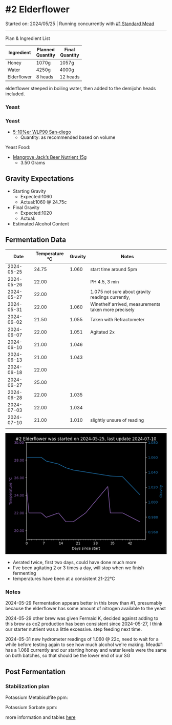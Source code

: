 <h1> #2 Elderflower </h1>

Started on: 2024/05/25 | Running concurrently with [#1 Standard Mead](Recipe%20List%2F%231%20Standard.md)

<hr>

Plan & Ingredient List

| Ingredient  | Planned<br/>Quantity | Final<br/>Quantity |
|-------------|----------------------|--------------------|
| Honey       | 1070g                | 1057g              |
| Water       | 4250g                | 4000g              |
| Elderflower | 8 heads              | 12 heads           |

elderflower steeped in boiling water, then added to the demijohn heads included.

<h3>Yeast</h3>

<h3>Yeast</h3>

- [5-10%er WLP90 San-diego](https://www.themaltmiller.co.uk/product/wlp090-san-diego-super-yeast/?v=79cba1185463)
    - Quantity: as recommended based on volume

Yeast Food:

- [Mangrove Jack’s Beer Nutrient 15g](https://www.themaltmiller.co.uk/product/mangrove-jacks-beer-nutrient-15g/?v=79cba1185463)
    - 3.50 Grams

<h2>Gravity Expectations</h2>

- Starting Gravity
    - Expected:1060
    - Actual:1060 @ 24.75c
- Final Gravity
    - Expected:1020
    - Actual:
- Estimated Alcohol Content

<h2>Fermentation Data</h2>

| Date       | Temperature  °C | Gravity | Notes                                                |
|------------|-----------------|---------|------------------------------------------------------|
| 2024-05-25 | 24.75           | 1.060   | start time around 5pm                                |
| 2024-05-26 | 22.00           |         | PH 4.5, 3 min                                        |
| 2024-05-27 | 22.00           |         | 1.075 not sure about gravity readings currently,     |
| 2024-05-31 | 22.00           | 1.060   | Winetheif arrived, measurements taken more precisely |
| 2024-06-02 | 21.50           | 1.055   | Taken with Refractometer                             |
| 2024-06-07 | 22.00           | 1.051   | Agitated 2x                                          |
| 2024-06-10 | 21.00           | 1.046   |                                                      |
| 2024-06-13 | 21.00           | 1.043   |                                                      |
| 2024-06-18 | 22.00           |         |                                                      |
| 2024-06-27 | 25.00           |         |                                                      |
| 2024-06-28 | 22.00           | 1.035   |                                                      |
| 2024-07-03 | 22.00           | 1.034   |                                                      |
| 2024-07-10 | 21.00           | 1.010   | slightly unsure of reading                           |
|            |                 |         |                                                      |

![2_Elderflower.png](2_Elderflower.png)

- Aerated twice, first two days, could have done much more
- I've been agitating 2 or 3 times a day, will stop when we finish fermenting
- temperatures have been at a consistent 21-22°C

<h3> Notes </h3>

2024-05-29 Fermentation appears better in this brew than #1, presumably because the elderflower has some amount
of nitrogen available to the yeast

2024-05-29 other brew was given Fermaid K, decided against adding to this brew as co2 production has been
consistent since 2024-05-27, I think our starter nutrient was a little excessive. step feeding next time.

2024-05-31 new hydrometer readings of 1.060 @ 22c, need to wait for a while before testing again to see how much
alcohol we're making. Mead#1 has a 1.068 currently and our starting honey and water levels were the same on both
batches, so that should be the lower end of our SG

<h2>Post Fermentation</h2>

<h3>Stabilization plan</h3>

Potassium Metabisulfite ppm:

Potassium Sorbate ppm:

more information and tables [here](https://meadmaking.wiki/en/process/stabilization)
